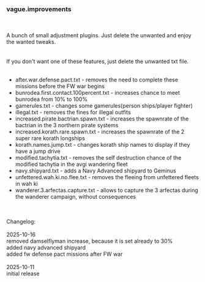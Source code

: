 ### vague.improvements
<br>
<br>
A bunch of small adjustment plugins. Just delete the unwanted and enjoy the wanted tweaks.<br>
<br>
<br>
If you don't want one of these features, just delete the unwanted txt file.<br>
<br>
<ul>
<li> after.war.defense.pact.txt - removes the need to complete these missions before the FW war begins</li>
<li> bunrodea.first.contact.100percent.txt - increases chance to meet bunrodea from 10% to 100%</li>
<li> gamerules.txt - changes some gamerules(person ships/player fighter)</li>
<li> illegal.txt - removes the fines for illegal outfits</li>
<li> increased.pirate.bactrian.spawn.txt - increases the spawnrate of the bactrian in the 3 northern pirate systems</li>
<li> increased.korath.rare.spawn.txt - increases the spawnrate of the 2 super rare korath longships</li>
<li> korath.names.jump.txt - changes korath ship names to display if they have a jump drive</li>
<li> modified.tachytia.txt - removes the self destruction chance of the modified tachytia in the avgi wandering fleet</li>
<li> navy.shipyard.txt - adds a Navy Advanced shipyard to Geminus</li>
<li> unfettered.wah.ki.no.flee.txt - removes the fleeing from unfettered fleets in wah ki</li>
<li> wanderer.3.arfectas.capture.txt - allows to capture the 3 arfectas during the wanderer campaign, without consequences</li>
</ul>
<br>
<br>
Changelog:<br>
<br>
2025-10-16<br>
removed damselflyman increase, because it is set already to 30%<br>
added navy advanced shipyard<br>
added fw defense pact missions after FW war<br>
<br>
2025-10-11<br>
initial release<br>
